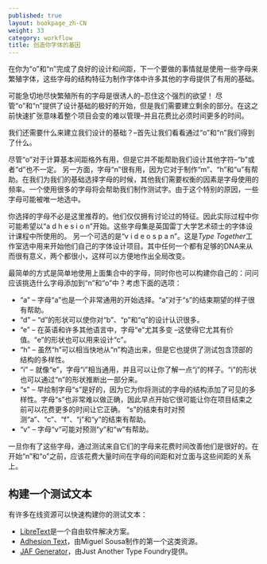 ```yaml
---
published: true
layout: bookpage_zh-CN
weight: 33
category: workflow
title: 创造你字体的基因
---
```


在你为“o”和“n”完成了良好的设计和间距，下一个要做的事情就是使用一些字母来繁殖字体，这些字母的结构特征为制作字体中许多其他的字母提供了有用的基础。

可能急切地尽快繁殖所有的字母是很诱人的&ndash;忍住这个强烈的欲望！
尽管“o”和“n”提供了设计基础的极好的开始，但是我们需要建立剩余的部分。在这之前快速扩张意味着整个项目会变的难以管理&ndash;并且花费比必须时间更多的时间。

我们还需要什么来建立我们设计的基础？&ndash;首先让我们看看通过“o”和“n”我们得到了什么。

尽管“o”对于计算基本间距格外有用，但是它并不能帮助我们设计其他字符&ndash;“b”或者“d”也不一定。
另一方面，字母“n”很有用，因为它对于制作“m”、“h”和“u”有帮助。在我们为我们的基础选择字母的时候，其他我们需要权衡的因素是字母使用的频率。一个使用很多的字母将会帮助我们制作测试字。由于这个特别的原因，一些字母可能被唯一地选中。

你选择的字母不必是这里推荐的。他们仅仅拥有讨论过的特征。因此实际过程中你可能希望以“a d h e s i o n”开始。这些字母集是英国雷丁大学艺术硕士的字体设计课程中所使用的。
另一个可选的是“v i d e o s p a n”。这是*Type Together*工作室选中用来开始他们自己的字体设计项目。其中任何一个都有足够的DNA来从而很有意义，两个都很小，这样可以方便地作出全局改变。

最简单的方式是简单地使用上面集合中的字母，同时你也可以构建你自己的：问问应该挑选什么字母添加到“n”和“o”中？考虑下面的选项：

- “a” &ndash; 字母“a”也是一个非常通用的开始选择。“a”对于“s”的结束期望的样子很有帮助。
- “d” &ndash; “d”的形状可以使你对“b”、“p”和“q”的设计认识很多。
- “e” &ndash; 在英语和许多其他语言中，字母“e”尤其多变 &ndash;这使得它尤其有价值。“e”的形状也可以用来设计“c”。
- “h” &ndash; 虽然“h”可以相当快地从“n”构造出来，但是它也提供了测试包含顶部的结构的多样性。
- “i” &ndash; 就像“e”，字母“i”相当通用，并且可以让你了解一点“j”的样子。“i”的形状也可以通过“n”的形状推断出一部分来。
- “s” &ndash; 早绘制字母“s”是好的，因为它为你将测试的字母的结构添加了可见的多样性。字母“s”也非常难以做正确，因此早点开始它很可能让你在项目结束之前可以花费更多的时间让它正确。
“s”的结束有时对预测“a”、“c”、“f”、“j”和“y”的结束有帮助。
- “v” &ndash; 字母“v”可能对预测“y”和“w”有帮助。

一旦你有了这些字母，通过测试来自它们的字母来花费时间改善他们是很好的。在开始“n”和“o”之前，应该花费大量时间在字母的间距和对立面与这些间距的关系上。

## 构建一个测试文本

有许多在线资源可以快速构建你的测试文本：

- [LibreText]是一个自由软件解决方案。
- [Adhesion Text]，由Miguel Sousa制作的第一个这类资源。
- [JAF Generator]，由Just Another Type Foundry提供。

[LibreText]: http://libretext.org
[Adhesion Text]: http://www.adhesiontext.com/
[JAF Generator]: http://justanotherfoundry.com/generator
